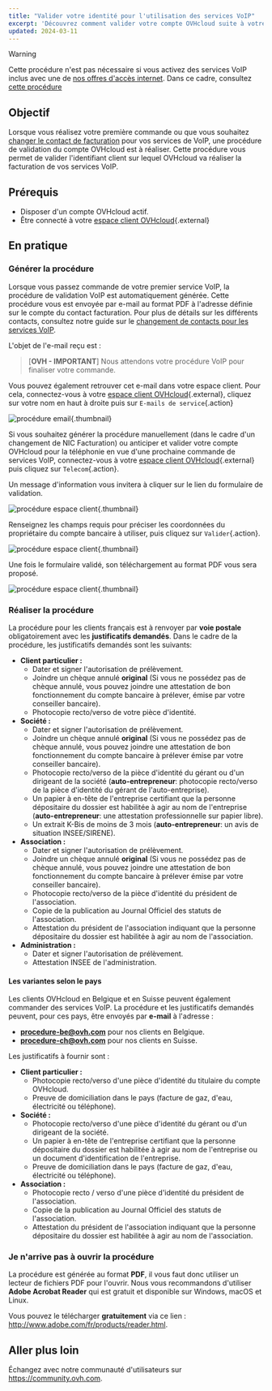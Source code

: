```yaml
---
title: "Valider votre identité pour l'utilisation des services VoIP"
excerpt: 'Découvrez comment valider votre compte OVHcloud suite à votre première commande de services VoIP'
updated: 2024-03-11
---
```


> [!warning]
>
> Cette procédure n'est pas nécessaire si vous activez des services VoIP inclus avec une de [nos offres d'accès internet](/links/telecom/offre-internet).
> Dans ce cadre, consultez [cette procédure](/pages/web_cloud/internet/internet_access/comment_activer_mes_lignes_telephoniques_offre_adsl_vdsl)
>

## Objectif

Lorsque vous réalisez votre première commande ou que vous souhaitez [changer le contact de facturation](/pages/web_cloud/phone_and_fax/voip/effectuer_un_changement_de_contact_pour_les_services_voip) pour vos services de VoIP, une procédure de validation du compte OVHcloud est à réaliser.
Cette procédure vous permet de valider l'identifiant client sur lequel OVHcloud va réaliser la facturation de vos services VoIP.

## Prérequis

- Disposer d'un compte OVHcloud actif.
- Être connecté à votre [espace client OVHcloud](/links/manager){.external}

## En pratique

### Générer la procédure 

Lorsque vous passez commande de votre premier service VoIP, la procédure de validation VoIP est automatiquement générée. Cette procédure vous est envoyée par e-mail au format PDF à l'adresse définie sur le compte du contact facturation. Pour plus de détails sur les différents contacts, consultez notre guide sur le [changement de contacts pour les services VoIP](/pages/web_cloud/phone_and_fax/voip/effectuer_un_changement_de_contact_pour_les_services_voip).

L'objet de l'e-mail reçu est : 

>
>[**OVH - IMPORTANT**] Nous attendons votre procédure VoIP pour finaliser votre commande.
>

Vous pouvez également retrouver cet e-mail dans votre espace client. Pour cela, connectez-vous à votre [espace client OVHcloud](/links/manager){.external}, cliquez sur votre nom en haut à droite puis sur `E-mails de service`{.action}

![procédure email](images/email.png){.thumbnail}

Si vous souhaitez générer la procédure manuellement (dans le cadre d'un changement de NIC Facturation) ou anticiper et valider votre compte OVHcloud pour la téléphonie en vue d'une prochaine commande de services VoIP, connectez-vous à votre [espace client OVHcloud](/links/manager){.external} puis cliquez sur `Telecom`{.action}.

Un message d'information vous invitera à cliquer sur le lien du formulaire de validation.

![procédure espace client](images/procedure01-2022.png){.thumbnail}

Renseignez les champs requis pour préciser les coordonnées du propriétaire du compte bancaire à utiliser, puis cliquez sur `Valider`{.action}.

![procédure espace client](images/procedure02-2022.png){.thumbnail}

Une fois le formulaire validé, son téléchargement au format PDF vous sera proposé.

![procédure espace client](images/procedure03-2022.png){.thumbnail}

### Réaliser la procédure

La procédure pour les clients français est à renvoyer par **voie postale** obligatoirement avec les **justificatifs demandés**. Dans le cadre de la procédure, les justificatifs demandés sont les suivants:

- **Client particulier :**
    - Dater et signer l'autorisation de prélèvement.
    - Joindre un chèque annulé **original** (Si vous ne possédez pas de chèque annulé, vous pouvez joindre une attestation de bon fonctionnement du compte bancaire à prélever, émise par votre conseiller bancaire).
    - Photocopie recto/verso de votre pièce d'identité.
- **Société :**
    - Dater et signer l'autorisation de prélèvement.
    - Joindre un chèque annulé **original** (Si vous ne possédez pas de chèque annulé, vous pouvez joindre une attestation de bon fonctionnement du compte bancaire à prélever émise par votre conseiller bancaire).
    - Photocopie recto/verso de la pièce d'identité du gérant ou d'un dirigeant de la société (**auto-entrepreneur**: photocopie recto/verso de la pièce d'identité du gérant de l'auto-entreprise).
    - Un papier à en-tête de l'entreprise certifiant que la personne dépositaire du dossier est habilitée à agir au nom de l'entreprise (**auto-entrepreneur**: une attestation professionnelle sur papier libre).
    - Un extrait K-Bis de moins de 3 mois (**auto-entrepreneur**: un avis de situation INSEE/SIRENE).
- **Association :**
    - Dater et signer l'autorisation de prélèvement.
    - Joindre un chèque annulé **original** (Si vous ne possédez pas de chèque annulé, vous pouvez joindre une attestation de bon fonctionnement du compte bancaire à prélever émise par votre conseiller bancaire).
    - Photocopie recto/verso de la pièce d'identité du président de l'association.
    - Copie de la publication au Journal Officiel des statuts de l'association.
    - Attestation du président de l'association indiquant que la personne dépositaire du dossier est habilitée à agir au nom de l'association.
- **Administration :**
    - Dater et signer l'autorisation de prélèvement.
    - Attestation INSEE de l'administration.

#### Les variantes selon le pays

Les clients OVHcloud en Belgique et en Suisse peuvent également commander des services VoIP. La procédure et les justificatifs demandés peuvent, pour ces pays, être envoyés par **e-mail** à l'adresse :

- **procedure-be@ovh.com** pour nos clients en Belgique.
- **procedure-ch@ovh.com** pour nos clients en Suisse.

Les justificatifs à fournir sont :

- **Client particulier :**
    - Photocopie recto/verso d'une pièce d'identité du titulaire du compte OVHcloud.
    - Preuve de domiciliation dans le pays (facture de gaz, d'eau, électricité ou téléphone).
- **Société :**
    - Photocopie recto/verso d'une pièce d'identité du gérant ou d'un dirigeant de la société.
    - Un papier à en-tête de l'entreprise certifiant que la personne dépositaire du dossier est habilitée à agir au nom de l'entreprise ou un document d'identification de l'entreprise.
    - Preuve de domiciliation dans le pays (facture de gaz, d'eau, électricité ou téléphone).
- **Association :**
    - Photocopie recto / verso d'une pièce d'identité du président de l'association.
    - Copie de la publication au Journal Officiel des statuts de l'association.
    - Attestation du président de l'association indiquant que la personne dépositaire du dossier est habilitée à agir au nom de l'association.

### Je n'arrive pas à ouvrir la procédure 

La procédure est générée au format **PDF**, il vous faut donc utiliser un lecteur de fichiers PDF pour l'ouvrir. Nous vous recommandons d'utiliser **Adobe Acrobat Reader** qui est gratuit et disponible sur Windows, macOS et Linux.

Vous pouvez le télécharger **gratuitement** via ce lien : <http://www.adobe.com/fr/products/reader.html>.

## Aller plus loin

Échangez avec notre communauté d'utilisateurs sur <https://community.ovh.com>.
